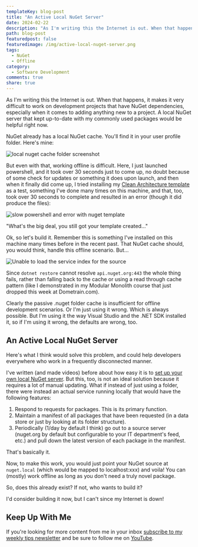 ```yaml
---
templateKey: blog-post
title: "An Active Local NuGet Server"
date: 2024-02-22
description: "As I'm writing this the Internet is out. When that happens, it makes it very difficult to work on development projects that have NuGet dependencies, especially when it comes to adding anything new to a project. A local NuGet server that kept up-to-date with my commonly used packages would be helpful right now."
path: blog-post
featuredpost: false
featuredimage: /img/active-local-nuget-server.png
tags:
  - NuGet
  - Offline
category:
  - Software Development
comments: true
share: true
---
```


As I'm writing this the Internet is out. When that happens, it makes it very difficult to work on development projects that have NuGet dependencies, especially when it comes to adding anything new to a project. A local NuGet server that kept up-to-date with my commonly used packages would be helpful right now.

NuGet already has a local NuGet cache. You'll find it in your user profile folder. Here's mine:

![local nuget cache folder screenshot](/img/local-nuget-cache.png)

But even with that, working offline is difficult. Here, I just launched powershell, and it took over 30 seconds just to come up, no doubt because of some check for updates or something it does upon launch, and then when it finally did come up, I tried installing my [Clean Architecture template](https://nuget.org/Ardalis.CleanArchitecture) as a test, something I've done many times on this machine, and that, too, took over 30 seconds to complete and resulted in an error (though it did produce the files):

![slow powershell and error with nuget template](slow-offline-powershell-broken-nuget-template.png)

"What's the big deal, you still got your template created..."

Ok, so let's build it. Remember this is something I've installed on this machine many times before in the recent past. That NuGet cache should, you would think, handle this offline scenario. But...

![Unable to load the service index for the source](/img/nuget-unable-to-load-service-index.png)

Since `dotnet restore` cannot resolve `api.nuget.org:443` the whole thing fails, rather than falling back to the cache or using a read through cache pattern (like I demonstrated in my Modular Monolith course that just dropped this week at Dometrain.com).

Clearly the passive .nuget folder cache is insufficient for offline development scenarios. Or I'm just using it wrong. Which is always possible. But I'm using it the way Visual Studio and the .NET SDK installed it, so if I'm using it wrong, the defaults are wrong, too.

## An Active Local NuGet Server

Here's what I think would solve this problem, and could help developers everywhere who work in a frequently disconnected manner.

I've written (and made videos) before about how easy it is to [set up your own local NuGet server](https://www.youtube.com/watch?v=EBE_cPJENpI&ab_channel=Ardalis). But this, too, is not an ideal solution because it requires a lot of manual updating. What if instead of just using a folder, there were instead an actual service running locally that would have the following features:

1. Respond to requests for packages. This is its primary function.
1. Maintain a manifest of all packages that have been requested (in a data store or just by looking at its folder structure).
1. Periodically (1/day by default I think) go out to a source server (nuget.org by default but configurable to your IT department's feed, etc.) and pull down the latest version of each package in the manifest.

That's basically it.

Now, to make this work, you would just point your NuGet source at `nuget.local` (which would be mapped to localhost:xxx) and voila! You can (mostly) work offline as long as you don't need a truly novel package.

So, does this already exist? If not, who wants to build it?

I'd consider building it now, but I can't since my Internet is down!

## Keep Up With Me

If you're looking for more content from me in your inbox [subscribe to my weekly tips newsletter](/tips) and be sure to follow me on [YouTube](https://www.youtube.com/ardalis?sub_confirmation=1).
